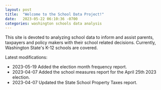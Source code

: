 ```yaml
---
layout: post
title:  "Welcome to the School Data Project!"
date:   2023-05-22 06:10:36 -0700
categories: washington schools data analysis
---
```

This site is devoted to analyzing school data to inform and assist parents, taxpayers and policy makers with their school related decisions.
Currently, Washington State's K-12 schools are covered.

Latest modifications: 
- 2023-05-19 Added the election month frequency report.
- 2023-04-07 Added the school measures report for the April 25th 2023 election.
- 2023-04-07 Updated the State School Property Taxes report.

